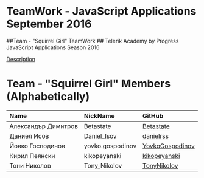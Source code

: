 # TeamWork - JavaScript Applications September 2016
##Team - "Squirrel Girl" TeamWork ##
Telerik Academy by Progress
JavaScript Applications Season 2016

[Description](https://github.com/TelerikAcademy/JavaScript-Applications/blob/master/Teamwork/README.md)

# Team - "Squirrel Girl" Members (Alphabetically)

| Name | NickName | GitHub |
| :------------- | :------------------- | :------------------------------------------|
| Александър Димитров| Betastate | [Betastate](https://github.com/Betastate) |
| Даниел Исов | Daniel_Isov | [danielrss](https://github.com/danielrss) |
| Йовко Господинов | yovko.gospodinov | [YovkoGospodinov](https://github.com/YovkoGospodinov) |
| Кирил Пеянски | kikopeyanski  | [kikopeyanski](https://github.com/kikopeyanski) |
| Тони Николов  | Tony_Nikolov | [TonyNikolov](https://github.com/TonyNikolov) |
